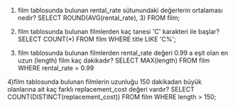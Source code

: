 1) film tablosunda bulunan rental_rate sütunundaki değerlerin ortalaması nedir?
SELECT ROUND(AVG(rental_rate), 3) FROM film;

2) film tablosunda bulunan filmlerden kaç tanesi 'C' karakteri ile başlar?
SELECT COUNT(*) FROM film
WHERE title LIKE 'C%';

3) film tablosunda bulunan filmlerden rental_rate değeri 0.99 a eşit olan en uzun (length) film kaç dakikadır?
SELECT MAX(length) FROM film
WHERE rental_rate = 0.99

4)film tablosunda bulunan filmlerin uzunluğu 150 dakikadan büyük olanlarına ait kaç farklı replacement_cost değeri vardır?
SELECT COUNT(DISTINCT(replacement_cost)) FROM film
WHERE length > 150;
